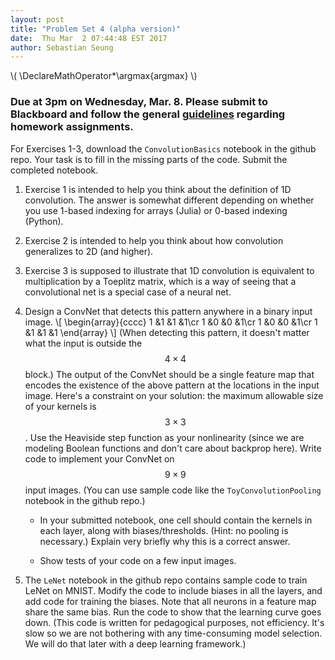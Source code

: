 ```yaml
---
layout: post
title: "Problem Set 4 (alpha version)"
date:  Thu Mar  2 07:44:48 EST 2017
author: Sebastian Seung
---
```

\\(
\DeclareMathOperator*\argmax{argmax}
\\)

### Due at 3pm on Wednesday, Mar. 8. Please submit to Blackboard and follow the general [guidelines](https://cos495.github.io/general/2017/02/06/homework-guidelines.html) regarding homework assignments.

For Exercises 1-3, download the `ConvolutionBasics` notebook in the github repo.  Your task is to fill in the missing parts of the code.  Submit the completed notebook.

1. Exercise 1 is intended to help you think about the definition of 1D convolution.  The answer is somewhat different depending on whether you use 1-based indexing for arrays (Julia) or 0-based indexing (Python).

2. Exercise 2 is intended to help you think about how convolution generalizes to 2D (and higher).

3. Exercise 3 is supposed to illustrate that 1D convolution is equivalent to multiplication by a Toeplitz matrix, which is a way of seeing that a convolutional net is a special case of a neural net. 

4. Design a ConvNet that detects this pattern anywhere in a binary input image.
\\[
\begin{array}{cccc}
1 &1 &1 &1\cr
1 &0 &0 &1\cr
1 &0 &0 &1\cr
1 &1 &1 &1
\end{array}
\\]
(When detecting this pattern, it doesn't matter what the input is outside the $$4\times 4$$ block.)
The output of the ConvNet should be a single feature map that encodes the existence of the above pattern at the locations in the input image.  Here's a constraint on your solution: the maximum allowable size of your kernels is $$3\times 3$$.  Use the Heaviside step function as your nonlinearity (since we are modeling Boolean functions and don't care about backprop here). Write code to implement your ConvNet on $$9\times 9$$ input images. (You can use sample code like the `ToyConvolutionPooling` notebook in the github repo.) 

   - In your submitted notebook, one cell should contain the kernels in each layer, along with biases/thresholds. (Hint: no pooling is necessary.)  Explain very briefly why this is a correct answer.
 
   - Show tests of your code on a few input images.

5. The `LeNet` notebook in the github repo contains sample code to train LeNet on MNIST.  Modify the code to include biases in all the layers, and add code for training the biases.  Note that all neurons in a feature map share the same bias.  Run the code to show that the learning curve goes down.  (This code is written for pedagogical purposes, not efficiency.  It's slow so we are not bothering with any time-consuming model selection.  We will do that later with a deep learning framework.)
